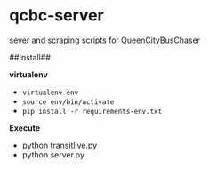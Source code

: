qcbc-server
===========

sever and scraping scripts for QueenCityBusChaser

##Install##

**virtualenv**

* `virtualenv env`
* `source env/bin/activate`
* `pip install -r requirements-env.txt`

**Execute**

* python transitlive.py
* python server.py
